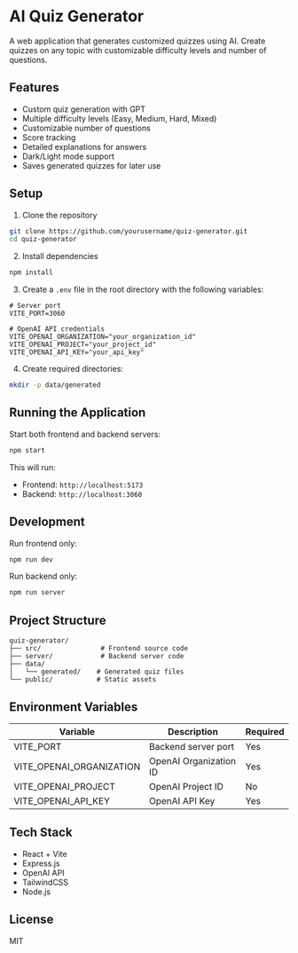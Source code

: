 # AI Quiz Generator

A web application that generates customized quizzes using AI. Create quizzes on any topic with customizable difficulty levels and number of questions.

## Features
- Custom quiz generation with GPT
- Multiple difficulty levels (Easy, Medium, Hard, Mixed)
- Customizable number of questions
- Score tracking
- Detailed explanations for answers
- Dark/Light mode support
- Saves generated quizzes for later use

## Setup

1. Clone the repository
```bash
git clone https://github.com/yourusername/quiz-generator.git
cd quiz-generator
```

2. Install dependencies
```bash
npm install
```

3. Create a `.env` file in the root directory with the following variables:
```env
# Server port
VITE_PORT=3060

# OpenAI API credentials
VITE_OPENAI_ORGANIZATION="your_organization_id"
VITE_OPENAI_PROJECT="your_project_id"
VITE_OPENAI_API_KEY="your_api_key"
```

4. Create required directories:
```bash
mkdir -p data/generated
```

## Running the Application

Start both frontend and backend servers:
```bash
npm start
```

This will run:
- Frontend: `http://localhost:5173`
- Backend: `http://localhost:3060`

## Development

Run frontend only:
```bash
npm run dev
```

Run backend only:
```bash
npm run server
```

## Project Structure
```
quiz-generator/
├── src/               # Frontend source code
├── server/            # Backend server code
├── data/
│   └── generated/    # Generated quiz files
└── public/           # Static assets
```

## Environment Variables

| Variable | Description | Required |
|----------|-------------|----------|
| VITE_PORT | Backend server port | Yes |
| VITE_OPENAI_ORGANIZATION | OpenAI Organization ID | Yes |
| VITE_OPENAI_PROJECT | OpenAI Project ID | No |
| VITE_OPENAI_API_KEY | OpenAI API Key | Yes |

## Tech Stack
- React + Vite
- Express.js
- OpenAI API
- TailwindCSS
- Node.js

## License
MIT
